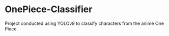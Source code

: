 # OnePiece-Classifier
Project conducted using YOLOv9 to classify characters from the anime One Piece.
